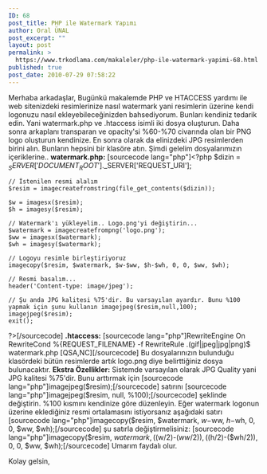 ```yaml
---
ID: 68
post_title: PHP ile Watermark Yapımı
author: Oral ÜNAL
post_excerpt: ""
layout: post
permalink: >
  https://www.trkodlama.com/makaleler/php-ile-watermark-yapimi-68.html
published: true
post_date: 2010-07-29 07:58:22
---
```

Merhaba arkadaşlar,
Bugünkü makalemde PHP ve HTACCESS yardımı ile web sitenizdeki resimlerinize nasıl watermark yani resimlerin üzerine kendi logonuzu nasıl ekleyebileceğinizden bahsediyorum.
Bunları kendiniz tedarik edin. Yani watermark.php ve .htaccess isimli iki dosya oluşturun. Daha sonra arkaplanı transparan ve opacity'si %60-%70 civarında olan bir PNG logo oluşturun kendinize. En sonra olarak da elinizdeki JPG resimlerden birini alın. Bunların hepsini bir klasöre atın.
Şimdi gelelim dosyalarımızın içeriklerine..
<strong>watermark.php:</strong>
[sourcecode lang="php"]&lt;?php
    $dizin = $_SERVER['DOCUMENT_ROOT'].$_SERVER['REQUEST_URI'];

    // İstenilen resmi alalım
    $resim = imagecreatefromstring(file_get_contents($dizin));

    $w = imagesx($resim);
    $h = imagesy($resim);

    // Watermark'ı yükleyelim.. Logo.png'yi değiştirin...
    $watermark = imagecreatefrompng('logo.png');
    $ww = imagesx($watermark);
    $wh = imagesy($watermark);

    // Logoyu resimle birleştiriyoruz
    imagecopy($resim, $watermark, $w-$ww, $h-$wh, 0, 0, $ww, $wh);

    // Resmi basalım...
    header('Content-type: image/jpeg');

    // Şu anda JPG kalitesi %75'dir. Bu varsayılan ayardır. Bunu %100 yapmak için şunu kullanın imagejpeg($resim,null,100);
    imagejpeg($resim);
    exit();
?&gt;[/sourcecode]
<strong>.htaccess:</strong>
[sourcecode lang="php"]RewriteEngine On
RewriteCond %{REQUEST_FILENAME} -f
RewriteRule .(gif|jpeg|jpg|png)$ watermark.php [QSA,NC][/sourcecode]
Bu dosyalarınızın bulunduğu klasördeki bütün resimlerde artık logo.png diye belirttiğiniz dosya bulunacaktır.
<strong>Ekstra Özellikler:</strong>
Sistemde varsayılan olarak JPG Quality yani JPG kalitesi %75'dir. Bunu arttırmak için
[sourcecode lang="php"]imagejpeg($resim);[/sourcecode]
satırını
[sourcecode lang="php"]imagejpeg($resim, null, %100);[/sourcecode]
şeklinde değiştirin. %100 kısmını kendinize göre düzenleyin.
Eğer watermark logonun üzerine eklediğiniz resmi ortalamasını istiyorsanız aşağıdaki satırı
[sourcecode lang="php"]imagecopy($resim, $watermark, $w-$ww, $h-$wh, 0, 0, $ww, $wh);[/sourcecode]
şu satırla değiştirmelisiniz:
[sourcecode lang="php"]imagecopy($resim, $watermark, (($w/2)-($ww/2)), (($h/2)-($wh/2)), 0, 0, $ww, $wh);[/sourcecode]
Umarım faydalı olur.

Kolay gelsin,